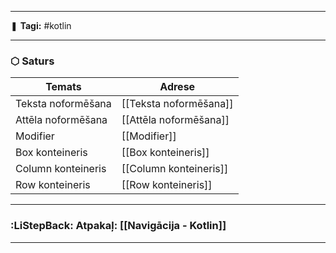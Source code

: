 ___

❚ **Tagi:** #kotlin 

---
### ⬡ Saturs

| Temats             | Adrese                 |
| ------------------ | ---------------------- |
| Teksta noformēšana | [[Teksta noformēšana]] |
| Attēla noformēšana | [[Attēla noformēšana]] |
| Modifier           | [[Modifier]]           |
| Box konteineris    | [[Box konteineris]]    |
| Column konteineris | [[Column konteineris]] |
| Row konteineris    | [[Row konteineris]]    |

---
### :LiStepBack: Atpakaļ: [[Navigācija - Kotlin]]

___